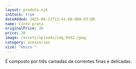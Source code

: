 ```yaml
---
layout: produto.njk
inStock: true
dateAdded: 2025-08-22T12:41:00.000-03:00
name: Cinto prata
originalPrice: 30
price: 20
image: /assets/uploads/img_9162.jpeg
category: acessorios
size: "Único "
---
```

É composto por três camadas de correntes finas e delicadas.
